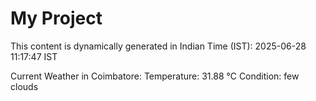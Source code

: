 # My Project

This content is dynamically generated in Indian Time (IST): 2025-06-28 11:17:47 IST


Current Weather in Coimbatore:
Temperature: 31.88 °C
Condition: few clouds
